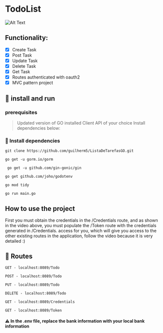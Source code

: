 # TodoList 

![Alt Text](http://g.recordit.co/ixoCGah8to.gif)

## Functionality:
- [x] Create Task
- [x] Post Task
- [x] Update Task
- [x] Delete Task
- [x] Get Task
- [x] Routes authenticated with oauth2
- [x] MVC pattern project

## :rocket: install and run
### prerequisites

> Updated version of GO installed
> Client API of your choice
> Install dependencies below:

### :wrench: Install dependencies

```
git clone https://github.com/guilherm5/ListaDeTarefasGO.git
```

```
go get -u gorm.io/gorm
```

```
 go get -u github.com/gin-gonic/gin
```

```
go get github.com/joho/godotenv
```

```
go mod tidy
```

```
go run main.go 
```

## How to use the project

<p>First you must obtain the credentials in the /Credentials route, and as shown in the video above, you must populate the /Token route with the credentials generated in /Credentials. access for you, which will give you access to the other existing routes in the application, follow the video because it is very detailed :) </p>

## :crossed_flags: Routes

```
GET - localhost:8089/Todo
```

```
POST - localhost:8089/Todo
```

```
PUT - localhost:8089/Todo
```

```
DELETE - localhost:8089/Todo
```

```
GET - localhost:8089/Credentials
```

```
GET - localhost:8089/Token
```

#### 	:warning: In the .env file, replace the bank information with your local bank information



